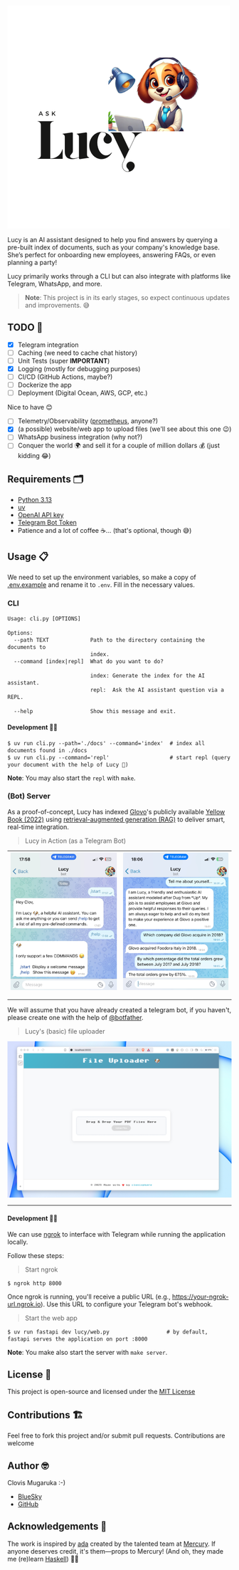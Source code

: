 ![Ask Lucy](./images/lucy.png)

Lucy is an AI assistant designed to help you find answers by querying a pre-built index of documents, such as your company's knowledge base.
She’s perfect for onboarding new employees, answering FAQs, or even planning a party!

Lucy primarily works through a CLI but can also integrate with platforms like Telegram, WhatsApp, and more.

> **Note**: This project is in its early stages, so expect continuous updates and improvements. 😅


## TODO 📝

- [x] Telegram integration
- [ ] Caching (we need to cache chat history)
- [ ] Unit Tests (super **IMPORTANT**)
- [x] Logging (mostly for debugging purposes)
- [ ] CI/CD (GitHub Actions, maybe?)
- [ ] Dockerize the app
- [ ] Deployment (Digital Ocean, AWS, GCP, etc.)

Nice to have 😊

- [ ] Telemetry/Observability ([prometheus](https://prometheus.io/), anyone?)
- [x] (a possible) website/web app to upload files (we'll see about this one 😉)
- [ ] WhatsApp business integration (why not?)
- [ ] Conquer the world 🌍 and sell it for a couple of million dollars 💰 (just kidding 😂)

## Requirements 🗂️

- [Python 3.13](https://www.python.org/downloads/)
- [uv](https://docs.astral.sh/uv/)
- [OpenAI API key](https://help.openai.com/en/articles/4936850-where-do-i-find-my-openai-api-key)
- [Telegram Bot Token](https://core.telegram.org/bots/tutorial#obtain-your-bot-token)
- Patience and a lot of coffee ☕️... (that's optional, though 😅)

## Usage 📋

We need to set up the environment variables, so make a copy of [.env.example](./.env.example)
and rename it to `.env`. Fill in the necessary values.

### CLI

```
Usage: cli.py [OPTIONS]

Options:
  --path TEXT             Path to the directory containing the documents to
                          index.
  --command [index|repl]  What do you want to do?

                          index: Generate the index for the AI assistant.
                          repl:  Ask the AI assistant question via a REPL.

  --help                  Show this message and exit.
```

#### Development 👷🏽

```console
$ uv run cli.py --path='./docs' --command='index'  # index all documents found in ./docs
$ uv run cli.py --command='repl'                   # start repl (query your document with the help of Lucy 🐶)
```

**Note**: You may also start the `repl` with `make`.

### (Bot) Server

As a proof-of-concept, Lucy has indexed [Glovo](https://www.wikiwand.com/en/articles/Glovo)'s publicly available
[Yellow Book (2022)](https://jobs.glovoapp.com/wp-content/uploads/2022/01/glovos-yellow-book-compressed-1.pdf) using
[retrieval-augmented generation (RAG)](https://www.wikiwand.com/en/articles/Retrieval-augmented_generation)
to deliver smart, real-time integration.

> Lucy in Action (as a Telegram Bot)

| ![Telegram conversation 1](./images/telegram-1.jpg) | ![Telegram conversation 2](./images/telegram-2.jpg) |
|-----------------------------------------------------|-----------------------------------------------------|

---

We will assume that you have already created a telegram bot, if you haven't,
please create one with the help of [@botfather](https://t.me/botfather).

> Lucy's (basic) file uploader

![Lucy's File Uploader Interface](./images/lucy-file-uploader.png)

---

#### Development 👷🏽

We can use [ngrok](https://ngrok.com/) to interface with Telegram while running the application locally.

Follow these steps:

> Start ngrok

```console
$ ngrok http 8000
```

Once ngrok is running, you'll receive a public URL (e.g., https://your-ngrok-url.ngrok.io).
Use this URL to configure your Telegram bot's webhook.

> Start the web app

```console
$ uv run fastapi dev lucy/web.py                  # by default, fastapi serves the application on port :8000
```

**Note**: You make also start the server with `make server`.


## License 📄

This project is open-source and licensed under the [MIT License](./LICENSE)

## Contributions 🏗️

Feel free to fork this project and/or submit pull requests. Contributions are welcome

## Author 🤓

Clovis Mugaruka :-)

- [BlueSky](https://bsky.app/profile/clovisphere.github.io)
- [GitHub](https://github.com/clovisphere)

## Acknowledgements 🎉

The work is inspired by [ada](https://github.com/MercuryTechnologies/ada)
created by the talented team at [Mercury](https://mercury.com/). If anyone deserves credit,
it's them—props to Mercury! (And oh, they made me (re)learn [Haskell](https://people.willamette.edu/~fruehr/haskell/evolution.html)) 👏🏽
